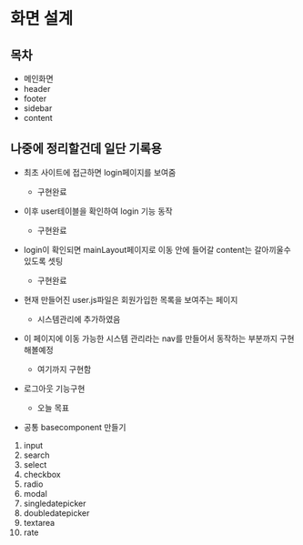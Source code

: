 
# 화면 설계

## 목차
 - 메인화면
 - header
 - footer
 - sidebar
 - content


 ## 나중에 정리할건데 일단 기록용

 - 최초 사이트에 접근하면 login페이지를 보여줌 
    - 구현완료

 -  이후 user테이블을 확인하여 login 기능 동작
    - 구현완료

 - login이 확인되면 mainLayout페이지로 이동 안에 들어갈 content는 갈아끼울수있도록 셋팅
    - 구현완료

 - 현재 만들어진 user.js파일은 회원가입한 목록을 보여주는 페이지
    - 시스템관리에 추가하였음

 - 이 페이지에 이동 가능한 시스템 관리라는 nav를 만들어서 동작하는 부분까지 구현해볼예정
    - 여기까지 구현함

 - 로그아웃 기능구현
    - 오늘 목표
 
 - 공통 basecomponent 만들기
1. input
2. search
3. select
4. checkbox
5. radio
6. modal
7. singledatepicker
8. doubledatepicker
9. textarea
10. rate